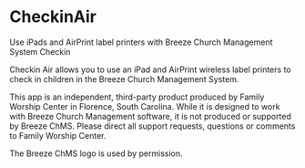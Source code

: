# CheckinAir
Use iPads and AirPrint label printers with Breeze Church Management System Checkin

Checkin Air allows you to use an iPad and AirPrint wireless label printers to check in children in the Breeze Church Management System.

This app is an independent, third-party product produced by Family Worship Center in Florence, South Carolina. While it is designed to work with Breeze Church Management software, it is not produced or supported by Breeze ChMS. Please direct all support requests, questions or comments to Family Worship Center.

The Breeze ChMS logo is used by permission.
